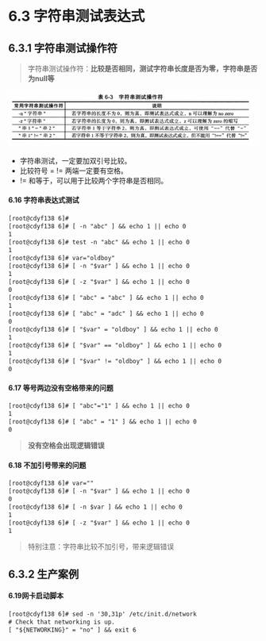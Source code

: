 # 6.3 字符串测试表达式



## 6.3.1 字符串测试操作符

> 字符串测试操作符：**比较是否相同，测试字符串长度是否为零，字符串是否为null等**

![image-20210123145043285](images\image-20210123145043285.png)

- 字符串测试，一定要加双引号比较。
- 比较符号 =   != 两端一定要有空格。
- != 和等于，可以用于比较两个字符串是否相同。



#### 6.16 字符串表达式测试

```shell
[root@cdyf138 6]# 
[root@cdyf138 6]# [ -n "abc" ] && echo 1 || echo 0
1
[root@cdyf138 6]# test -n "abc" && echo 1 || echo 0
1
[root@cdyf138 6]# var="oldboy"
[root@cdyf138 6]# [ -n "$var" ] && echo 1 || echo 0
1
[root@cdyf138 6]# [ -z "$var" ] && echo 1 || echo 0
0
[root@cdyf138 6]# [ "abc" = "abc" ] && echo 1 || echo 0
1
[root@cdyf138 6]# [ "abc" = "adc" ] && echo 1 || echo 0
0
[root@cdyf138 6]# [ "$var" = "oldboy" ] && echo 1 || echo 0
1
[root@cdyf138 6]# [ "$var" == "oldboy" ] && echo 1 || echo 0
1
[root@cdyf138 6]# [ "$var" != "oldboy" ] && echo 1 || echo 0
0
```

#### 6.17 等号两边没有空格带来的问题

```shell
[root@cdyf138 6]# [ "abc"="1" ] && echo 1 || echo 0
1
[root@cdyf138 6]# [ "abc" = "1" ] && echo 1 || echo 0
0
```

> **没有空格会出现逻辑错误**

#### 6.18 不加引号带来的问题

```shell
[root@cdyf138 6]# var=""
[root@cdyf138 6]# [ -n "$var" ] && echo 1 || echo 0
0
[root@cdyf138 6]# [ -n $var ] && echo 1 || echo 0
1
[root@cdyf138 6]# [ -z "$var" ] && echo 1 || echo 0
1
```

> 特别注意：字符串比较不加引号，带来逻辑错误



## 6.3.2 生产案例



#### 6.19网卡启动脚本

```shell
[root@cdyf138 6]# sed -n '30,31p' /etc/init.d/network
# Check that networking is up.
[ "${NETWORKING}" = "no" ] && exit 6

```

